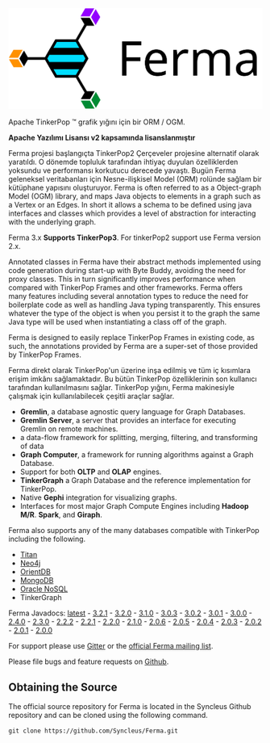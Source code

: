![](images/ferma-logo-text.svg)

Apache TinkerPop ™ grafik yığını için bir ORM / OGM.

**Apache Yazılımı Lisansı v2 kapsamında lisanslanmıştır**

Ferma projesi başlangıçta TinkerPop2 Çerçeveler projesine alternatif olarak yaratıldı. O dönemde topluluk tarafından ihtiyaç duyulan özelliklerden yoksundu ve performansı korkutucu derecede yavaştı. Bugün Ferma geleneksel veritabanları için Nesne-ilişkisel Model (ORM) rolünde sağlam bir kütüphane yapısını oluşturuyor. Ferma is often referred to as a Object-graph Model (OGM) library, and maps Java objects to elements in a graph such as a Vertex or an Edges. In short it allows a schema to be defined using java interfaces and classes which provides a level of abstraction for interacting with the underlying graph.

Ferma 3.x **Supports TinkerPop3**. For tinkerPop2 support use Ferma version 2.x.

Annotated classes in Ferma have their abstract methods implemented using code generation during start-up with Byte Buddy, avoiding the need for proxy classes. This in turn significantly improves performance when compared with TinkerPop Frames and other frameworks. Ferma offers many features including several annotation types to reduce the need for boilerplate code as well as handling Java typing transparently. This ensures whatever the type of the object is when you persist it to the graph the same Java type will be used when instantiating a class off of the graph.

Ferma is designed to easily replace TinkerPop Frames in existing code, as such, the annotations provided by Ferma are a super-set of those provided by TinkerPop Frames.

Ferma direkt olarak TinkerPop'un üzerine inşa edilmiş ve tüm iç kısımlara erişim imkânı sağlamaktadır. Bu bütün TinkerPop özelliklerinin son kullanıcı tarafından kullanılmasını sağlar. TinkerPop yığını, Ferma makinesiyle çalışmak için kullanılabilecek çeşitli araçlar sağlar.

- **Gremlin**, a database agnostic query language for Graph Databases.
- **Gremlin Server**, a server that provides an interface for executing Gremlin on remote machines.
- a data-flow framework for splitting, merging, filtering, and transforming of data
- **Graph Computer**, a framework for running algorithms against a Graph Database.
- Support for both **OLTP** and **OLAP** engines.
- **TinkerGraph** a Graph Database and the reference implementation for TinkerPop.
- Native **Gephi** integration for visualizing graphs.
- Interfaces for most major Graph Compute Engines including **Hadoop M/R**. **Spark**, and **Giraph**.

Ferma also supports any of the many databases compatible with TinkerPop including the following.

- [Titan](http://thinkaurelius.github.io/titan/)
- [Neo4j](http://neo4j.com)
- [OrientDB](http://www.orientechnologies.com/orientdb/)
- [MongoDB](http://www.mongodb.org)
- [Oracle NoSQL](http://www.oracle.com/us/products/database/nosql/overview/index.html)
- TinkerGraph

Ferma Javadocs: [latest](http://www.javadoc.io/doc/com.syncleus.ferma/ferma) - [3.2.1](http://www.javadoc.io/doc/com.syncleus.ferma/ferma/3.2.1) - [3.2.0](http://www.javadoc.io/doc/com.syncleus.ferma/ferma/3.2.0) - [3.1.0](http://www.javadoc.io/doc/com.syncleus.ferma/ferma/3.1.0) - [3.0.3](http://www.javadoc.io/doc/com.syncleus.ferma/ferma/3.0.3) - [3.0.2](http://www.javadoc.io/doc/com.syncleus.ferma/ferma/3.0.2) - [3.0.1](http://www.javadoc.io/doc/com.syncleus.ferma/ferma/3.0.1) - [3.0.0](http://www.javadoc.io/doc/com.syncleus.ferma/ferma/3.0.0) - [2.4.0](http://www.javadoc.io/doc/com.syncleus.ferma/ferma/2.4.0) - [2.3.0](http://www.javadoc.io/doc/com.syncleus.ferma/ferma/2.3.0) - [2.2.2](http://www.javadoc.io/doc/com.syncleus.ferma/ferma/2.2.2) - [2.2.1](http://www.javadoc.io/doc/com.syncleus.ferma/ferma/2.2.1) - [2.2.0](http://www.javadoc.io/doc/com.syncleus.ferma/ferma/2.2.0) - [2.1.0](http://www.javadoc.io/doc/com.syncleus.ferma/ferma/2.1.0) - [2.0.6](http://www.javadoc.io/doc/com.syncleus.ferma/ferma/2.0.6) - [2.0.5](http://www.javadoc.io/doc/com.syncleus.ferma/ferma/2.0.5) - [2.0.4](http://www.javadoc.io/doc/com.syncleus.ferma/ferma/2.0.4) - [2.0.3](http://www.javadoc.io/doc/com.syncleus.ferma/ferma/2.0.3) - [2.0.2](http://www.javadoc.io/doc/com.syncleus.ferma/ferma/2.0.2) - [2.0.1](http://www.javadoc.io/doc/com.syncleus.ferma/ferma/2.0.1) - [2.0.0](http://www.javadoc.io/doc/com.syncleus.ferma/ferma/2.0.0)

For support please use [Gitter](https://gitter.im/Syncleus/Ferma?utm_source=badge&utm_medium=badge&utm_campaign=pr-badge) or the [official Ferma mailing list](https://groups.google.com/a/syncleus.com/forum/#!forum/ferma-list).

Please file bugs and feature requests on [Github](https://github.com/Syncleus/Ferma/issues).

## Obtaining the Source

The official source repository for Ferma is located in the Syncleus Github repository and can be cloned using the following command.

    git clone https://github.com/Syncleus/Ferma.git